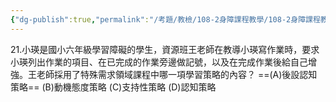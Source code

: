```yaml
---
{"dg-publish":true,"permalink":"/考題/教檢/108-2身障課程教學/108-2身障課程教學-第1大題第21題/","tags":["考題","題目","完成"]}
---
```


21.小瑛是國小六年級學習障礙的學生，資源班王老師在教導小瑛寫作業時，要求小瑛列出作業的項目、在已完成的作業旁邊做記號，以及在完成作業後給自己增強。王老師採用了特殊需求領域課程中哪一項學習策略的內容？
==(A)後設認知策略== (B)動機態度策略 (C)支持性策略 (D)認知策略


<div class="transclusion internal-embed is-loaded"><div class="markdown-embed">





</div></div>
